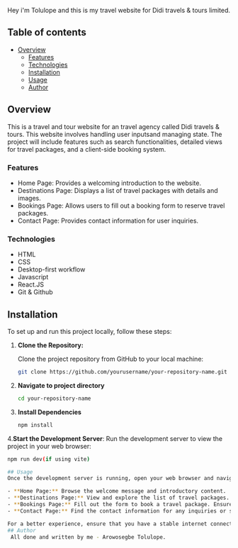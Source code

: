 Hey i'm Tolulope and this is my travel website for Didi travels & tours limited.

## Table of contents

- [Overview](#overview)
  - [Features ](#features)
  - [Technologies](#technologies)
  - [Installation](#installation)
  - [Usage](#usage)
  - [Author](#author)

## Overview
This is a travel and tour website for an travel agency called Didi travels & tours.
This website involves handling user inputsand managing state. The project will include features such as search functionalities, detailed views for travel packages, and a client-side booking system.
### Features
- Home Page: Provides a welcoming introduction to the website.
- Destinations Page: Displays a list of travel packages with details and images.
- Bookings Page: Allows users to fill out a booking form to reserve travel packages.
- Contact Page: Provides contact information for user inquiries.
  
### Technologies

- HTML
- CSS 
- Desktop-first workflow
- Javascript
- React.JS
- Git & Github
## Installation

To set up and run this project locally, follow these steps:

1. **Clone the Repository:**

   Clone the project repository from GitHub to your local machine:

   ```bash
   git clone https://github.com/yourusername/your-repository-name.git
2. **Navigate to project directory**
   ```bash
   cd your-repository-name
   
3. **Install Dependencies**
   ```bash
   npm install
4.**Start the Development Server**:
Run the development server to view the project in your web browser:
```bash
npm run dev(if using vite)

## Usage
Once the development server is running, open your web browser and navigate to `http://localhost:3000` to view the website. You can explore the following features:

- **Home Page:** Browse the welcome message and introductory content.
- **Destinations Page:** View and explore the list of travel packages.
- **Bookings Page:** Fill out the form to book a travel package. Ensure you fill in all required fields.
- **Contact Page:** Find the contact information for any inquiries or support.

For a better experience, ensure that you have a stable internet connection to view any external resources or images.
## Author
 All done and written by me - Arowosegbe Tolulope.


